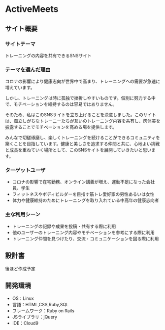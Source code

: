 # ActiveMeets

## サイト概要


### サイトテーマ

トレーニングの内容を共有できるSNSサイト

### テーマを選んだ理由

コロナの影響により健康志向が世界中で高まり、トレーニングへの需要が急速に増えています。

しかし、トレーニングは時に孤独で挫折しやすいものです。個別に努力する中で、モチベーションを維持するのは容易ではありません。

そのため、私はこのSNSサイトを立ち上げることを決意しました。このサイトは、孤立しがちなトレーニーたちが互いのトレーニング内容を共有し、肉体美を披露することでモチベーションを高める場を提供します。

みんなで切磋琢磨し、楽しくトレーニングを続けることができるコミュニティを築くことを目指しています。健康と美しさを追求する仲間と共に、心地よい挑戦と成長を重ねていく場所として、このSNSサイトを展開していきたいと思います。

### ターゲットユーザ

- コロナの影響で在宅勤務、オンライン講義が増え、運動不足になった会社員、学生
- フィットネスやボディビルダーを目指す筋トレ愛好家の男性あるいは女性
- 体力や健康維持のためにトレーニングを取り入れている中高年の健康志向者

### 主な利用シーン

- トレーニングの記録や成果を投稿・共有する際に利用
- 他のユーザーのトレーニング内容やモチベーションを参考にする際に利用
- トレーニング仲間を見つけたり、交流・コミュニケーションを図る際に利用


## 設計書


後ほど作成予定


## 開発環境


- OS：Linux
- 言語：HTML,CSS,Ruby,SQL
- フレームワーク：Ruby on Rails
- JSライブラリ：jQuery
- IDE：Cloud9